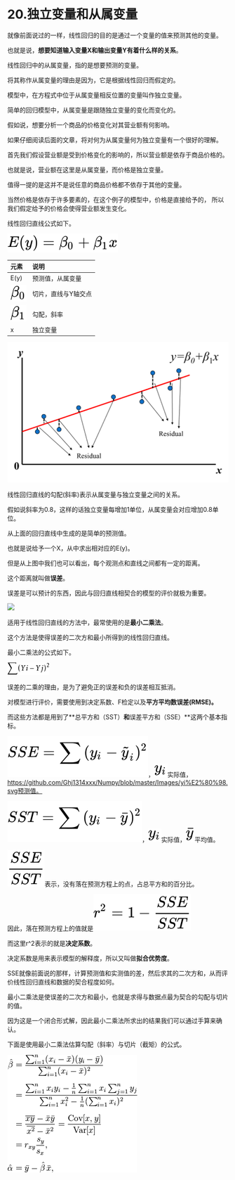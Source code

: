 



# 20.独立变量和从属变量

就像前面说过的一样，线性回归的目的是通过一个变量的值来预测其他的变量。

也就是说，**想要知道输入变量X和输出变量Y有着什么样的关系**。

线性回归中的从属变量，指的是想要预测的变量。

将其称作从属变量的理由是因为，它是根据线性回归而假定的。

模型中，在方程式中位于从属变量相反位置的变量叫作独立变量。

简单的回归模型中，从属变量是跟随独立变量的变化而变化的。

假如说，想要分析一个商品的价格变化对其营业额有何影响。

如果仔细阅读后面的文章，将对何为从属变量何为独立变量有一个很好的理解。

首先我们假设营业额是受到价格变化的影响的，所以营业额是依存于商品价格的。

也就是说，营业额在这里是从属变量，而价格是独立变量。

值得一提的是这并不是说任意的商品价格都不依存于其他的变量。

当然价格是依存于许多要素的，在这个例子的模型中，价格是直接给予的，
所以我们假定给予的价格会使得营业额发生变化。

线性回归直线公式如下。

![](https://github.com/Ghj1314xxx/Numpy/blob/master/Images/line.svg)

元素 | 说明
:--- | :---
E(y) | 预测值，从属变量
![](https://github.com/Ghj1314xxx/Numpy/blob/master/Images/B0.svg) | 切片，直线与Y轴交点
![](https://github.com/Ghj1314xxx/Numpy/blob/master/Images/B1.svg) | 勾配，斜率
x | 独立变量

![](https://github.com/Ghj1314xxx/Numpy/blob/master/Images/LinearReg1.png)

线性回归直线的勾配(斜率)表示从属变量与独立变量之间的关系。

假如说斜率为0.8，这样的话独立变量每增加1单位，从属变量会对应增加0.8单位。

从上面的回归直线中生成的是简单的预测值。

也就是说给予一个X，从中求出相对应的E(y)。

但是从上图中我们也可以看出，每个观测点和直线之间都有一定的距离。

这个距离就叫做**误差**。

误差是可以预计的东西，因此与回归直线相契合的模型的评价就极为重要。

![](https://github.com/Ghj1314xxx/Numpy/blob/master/Images/linearReg2.png)

适用于线性回归直线的方法中，最常使用的是**最小二乘法**。

这个方法是使得误差的二次方和最小所得到的线性回归直线。

最小二乘法的公式如下。

![](https://github.com/Ghj1314xxx/Numpy/blob/master/Images/y.png)

误差的二乘的理由，是为了避免正的误差和负的误差相互抵消。

对模型进行评价，需要使用到决定系数、F检定以及**平方平均数误差(RMSE)。**

而这些方法都是用到了**总平方和（SST）**和**误差平方和（SSE）**这两个基本指标。

![](https://github.com/Ghj1314xxx/Numpy/blob/master/Images/sse.svg)，![](https://github.com/Ghj1314xxx/Numpy/blob/master/Images/yi.svg)实际值，https://github.com/Ghj1314xxx/Numpy/blob/master/Images/yi%E2%80%98.svg预测值。

![](https://github.com/Ghj1314xxx/Numpy/blob/master/Images/sst.svg)，![](https://github.com/Ghj1314xxx/Numpy/blob/master/Images/yi.svg)实际值，![](https://github.com/Ghj1314xxx/Numpy/blob/master/Images/y'.svg)平均值。

![](https://github.com/Ghj1314xxx/Numpy/blob/master/Images/et.svg)表示，没有落在预测方程上的点，占总平方和的百分比。

因此，落在预测方程上的值就是![](https://github.com/Ghj1314xxx/Numpy/blob/master/Images/ret.svg)

而这里r^2表示的就是**决定系数**。

决定系数是用来表示模型的解释度，所以又叫做**拟合优势度**。

SSE就像前面说的那样，计算预测值和实测值的差，然后求其的二次方和，从而评价线性回归直线和数据的契合程度如何。

最小二乘法是使误差的二次方和最小，也就是求得与数据点最为契合的勾配与切片的值。

因为这是一个闭合形式解，因此最小二乘法所求出的结果我们可以通过手算来确认。

下面是使用最小二乘法估算勾配（斜率）与切片（截矩）的公式。

![](https://github.com/Ghj1314xxx/Numpy/blob/master/Images/guzhi.png)



